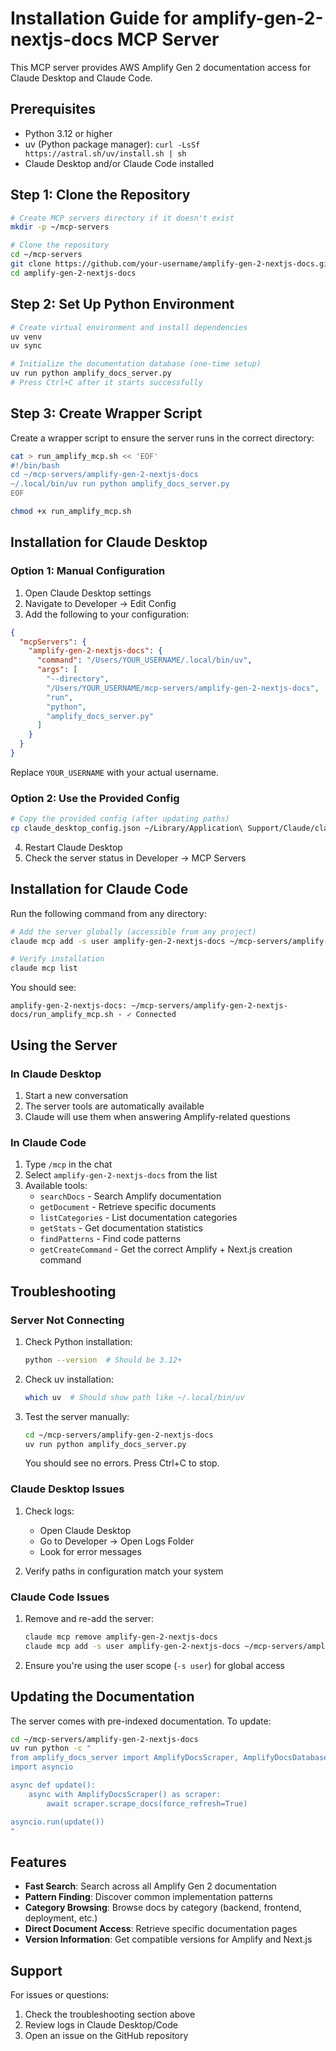 # Installation Guide for amplify-gen-2-nextjs-docs MCP Server

This MCP server provides AWS Amplify Gen 2 documentation access for Claude Desktop and Claude Code.

## Prerequisites

- Python 3.12 or higher
- uv (Python package manager): `curl -LsSf https://astral.sh/uv/install.sh | sh`
- Claude Desktop and/or Claude Code installed

## Step 1: Clone the Repository

```bash
# Create MCP servers directory if it doesn't exist
mkdir -p ~/mcp-servers

# Clone the repository
cd ~/mcp-servers
git clone https://github.com/your-username/amplify-gen-2-nextjs-docs.git
cd amplify-gen-2-nextjs-docs
```

## Step 2: Set Up Python Environment

```bash
# Create virtual environment and install dependencies
uv venv
uv sync

# Initialize the documentation database (one-time setup)
uv run python amplify_docs_server.py
# Press Ctrl+C after it starts successfully
```

## Step 3: Create Wrapper Script

Create a wrapper script to ensure the server runs in the correct directory:

```bash
cat > run_amplify_mcp.sh << 'EOF'
#!/bin/bash
cd ~/mcp-servers/amplify-gen-2-nextjs-docs
~/.local/bin/uv run python amplify_docs_server.py
EOF

chmod +x run_amplify_mcp.sh
```

## Installation for Claude Desktop

### Option 1: Manual Configuration

1. Open Claude Desktop settings
2. Navigate to Developer → Edit Config
3. Add the following to your configuration:

```json
{
  "mcpServers": {
    "amplify-gen-2-nextjs-docs": {
      "command": "/Users/YOUR_USERNAME/.local/bin/uv",
      "args": [
        "--directory",
        "/Users/YOUR_USERNAME/mcp-servers/amplify-gen-2-nextjs-docs",
        "run",
        "python",
        "amplify_docs_server.py"
      ]
    }
  }
}
```

Replace `YOUR_USERNAME` with your actual username.

### Option 2: Use the Provided Config

```bash
# Copy the provided config (after updating paths)
cp claude_desktop_config.json ~/Library/Application\ Support/Claude/claude_desktop_config.json
```

4. Restart Claude Desktop
5. Check the server status in Developer → MCP Servers

## Installation for Claude Code

Run the following command from any directory:

```bash
# Add the server globally (accessible from any project)
claude mcp add -s user amplify-gen-2-nextjs-docs ~/mcp-servers/amplify-gen-2-nextjs-docs/run_amplify_mcp.sh

# Verify installation
claude mcp list
```

You should see:
```
amplify-gen-2-nextjs-docs: ~/mcp-servers/amplify-gen-2-nextjs-docs/run_amplify_mcp.sh - ✓ Connected
```

## Using the Server

### In Claude Desktop

1. Start a new conversation
2. The server tools are automatically available
3. Claude will use them when answering Amplify-related questions

### In Claude Code

1. Type `/mcp` in the chat
2. Select `amplify-gen-2-nextjs-docs` from the list
3. Available tools:
   - `searchDocs` - Search Amplify documentation
   - `getDocument` - Retrieve specific documents
   - `listCategories` - List documentation categories
   - `getStats` - Get documentation statistics
   - `findPatterns` - Find code patterns
   - `getCreateCommand` - Get the correct Amplify + Next.js creation command

## Troubleshooting

### Server Not Connecting

1. Check Python installation:
   ```bash
   python --version  # Should be 3.12+
   ```

2. Check uv installation:
   ```bash
   which uv  # Should show path like ~/.local/bin/uv
   ```

3. Test the server manually:
   ```bash
   cd ~/mcp-servers/amplify-gen-2-nextjs-docs
   uv run python amplify_docs_server.py
   ```
   You should see no errors. Press Ctrl+C to stop.

### Claude Desktop Issues

1. Check logs:
   - Open Claude Desktop
   - Go to Developer → Open Logs Folder
   - Look for error messages

2. Verify paths in configuration match your system

### Claude Code Issues

1. Remove and re-add the server:
   ```bash
   claude mcp remove amplify-gen-2-nextjs-docs
   claude mcp add -s user amplify-gen-2-nextjs-docs ~/mcp-servers/amplify-gen-2-nextjs-docs/run_amplify_mcp.sh
   ```

2. Ensure you're using the user scope (`-s user`) for global access

## Updating the Documentation

The server comes with pre-indexed documentation. To update:

```bash
cd ~/mcp-servers/amplify-gen-2-nextjs-docs
uv run python -c "
from amplify_docs_server import AmplifyDocsScraper, AmplifyDocsDatabase
import asyncio

async def update():
    async with AmplifyDocsScraper() as scraper:
        await scraper.scrape_docs(force_refresh=True)

asyncio.run(update())
"
```

## Features

- **Fast Search**: Search across all Amplify Gen 2 documentation
- **Pattern Finding**: Discover common implementation patterns
- **Category Browsing**: Browse docs by category (backend, frontend, deployment, etc.)
- **Direct Document Access**: Retrieve specific documentation pages
- **Version Information**: Get compatible versions for Amplify and Next.js

## Support

For issues or questions:
1. Check the troubleshooting section above
2. Review logs in Claude Desktop/Code
3. Open an issue on the GitHub repository